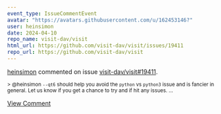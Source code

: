 ```yaml
---
event_type: IssueCommentEvent
avatar: "https://avatars.githubusercontent.com/u/162453146?"
user: heinsimon
date: 2024-04-10
repo_name: visit-dav/visit
html_url: https://github.com/visit-dav/visit/issues/19411
repo_url: https://github.com/visit-dav/visit
---
```


<a href='https://github.com/heinsimon' target='_blank'>heinsimon</a> commented on issue <a href='https://github.com/visit-dav/visit/issues/19411' target='_blank'>visit-dav/visit#19411</a>.

<small>> @heinsimon `--qt6` should help you avoid the `python` vs `python3` issue and is fancier in general. Let us know if you get a chance to try and if hit any issues....</small>

<a href='https://github.com/visit-dav/visit/issues/19411' target='_blank'>View Comment</a>